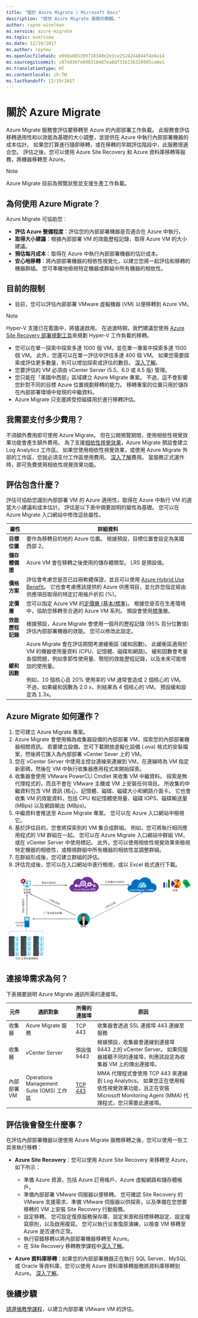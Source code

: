 ```yaml
---
title: "關於 Azure Migrate | Microsoft Docs"
description: "提供 Azure Migrate 服務的概觀。"
author: rayne-wiselman
ms.service: azure-migrate
ms.topic: overview
ms.date: 12/19/2017
ms.author: raynew
ms.openlocfilehash: e998a085399718340e2e3ce2524244844f4e6a14
ms.sourcegitcommit: c87e036fe898318487ea8df31b13b328985ce0e1
ms.translationtype: HT
ms.contentlocale: zh-TW
ms.lasthandoff: 12/19/2017
---
```

# <a name="about-azure-migrate"></a>關於 Azure Migrate

Azure Migrate 服務會評估要移轉至 Azure 的內部部署工作負載。 此服務會評估移轉適用性和以效能為基礎的大小調整，並提供在 Azure 中執行內部部署機器的成本估計。 如果您打算進行隨即移轉，或在移轉的早期評估階段中，此服務很適合您。 評估之後，您可以使用 Azure Site Recovery 和 Azure 資料庫移轉等服務，將機器移轉至 Azure。

> [!NOTE]
> Azure Migrate 目前為預覽狀態並支援生產工作負載。

## <a name="why-use-azure-migrate"></a>為何使用 Azure Migrate？

Azure Migrate 可協助您：

- **評估 Azure 整備程度**：評估您的內部部署機器是否適合在 Azure 中執行。 
- **取得大小建議**：根據內部部署 VM 的效能歷程記錄，取得 Azure VM 的大小建議。 
- **預估每月成本**：取得在 Azure 中執行內部部署機器的估計成本。  
- **安心地移轉**：將內部部署機器的相依性視覺化，以建立您將一起評估和移轉的機器群組。 您可準確地檢視特定機器或群組中所有機器的相依性。

## <a name="current-limitations"></a>目前的限制

- 目前，您可以評估內部部署 VMware 虛擬機器 (VM) 以便移轉到 Azure VM。

> [!NOTE]
> Hyper-V 支援已在藍圖中，將儘速啟用。 在過渡時期，我們建議您使用 [Azure Site Recovery 部署規劃工具](http://aka.ms/asr-dp-hyperv-doc)來規劃 Hyper-V 工作負載的移轉。 

- 您可以在單一探索中探索多達 1000 個 VM，並在單一專案中探索多達 1500 個 VM。 此外，您還可以在單一評估中評估多達 400 個 VM。 如果您需要探索或評估更多數量，則可以增加探索或評估的數目。 [深入了解](how-to-scale-assessment.md)。
- 您要評估的 VM 必須由 vCenter Server (5.5、6.0 或 6.5 版) 管理。
- 您只能在「美國中西部」區域建立 Azure Migrate 專案。 不過，這不會影響您針對不同的目標 Azure 位置規劃移轉的能力。 移轉專案的位置只用於儲存在內部部署環境中發現的中繼資料。
- Azure Migrate 只支援將受控磁碟用於進行移轉評估。

## <a name="what-do-i-need-to-pay-for"></a>我需要支付多少費用？

不須額外費用即可使用 Azure Migrate。 但在公開預覽期間，使用相依性視覺效果功能會產生額外費用。 為了支援[相依性視覺效果](concepts-dependency-visualization.md)，Azure Migrate 預設會建立 Log Analytics 工作區。 如果您使用相依性視覺效果，或使用 Azure Migrate 外部的工作區，您就必須支付工作區使用費用。 [深入了解](https://azure.microsoft.com/en-us/pricing/details/insight-analytics/)費用。 當服務正式運作時，即可免費使用相依性視覺效果功能。


## <a name="whats-in-an-assessment"></a>評估包含什麼？

評估可協助您識別內部部署 VM 的 Azure 適用性，取得在 Azure 中執行 VM 的適當大小建議和成本估計。 評估是以下表中摘要說明的屬性為基礎。 您可以在 Azure Migrate 入口網站中修改這些屬性。 

**屬性** | **詳細資料**
--- | ---
**目標位置** | 要作為移轉目的地的 Azure 位置。 根據預設，目標位置會設定為美國西部 2。 
**儲存體備援** | Azure VM 會在移轉之後使用的儲存體類型。 LRS 是預設值。
**價格方案** | 評估會考慮您是否已註冊軟體保證，並且可以使用 [Azure Hybrid Use Benefit](https://azure.microsoft.com/pricing/hybrid-use-benefit/)。 它也會考慮應該提供的 Azure 供應項目，並允許您指定經由供應項目取得的特定訂用帳戶折扣 (%)。 
**定價層** | 您可以指定 Azure VM 的[定價層 (基本/標準)](../virtual-machines/windows/sizes-general.md)。 根據您是否在生產環境中，協助您移轉至合適的 Azure VM 系列。 預設會使用[標準](../virtual-machines/windows/sizes-general.md)層。
**效能歷程記錄** | 根據預設，Azure Migrate 會使用一個月的歷程記錄 (95% 百分位數值) 評估內部部署機器的效能。 您可以修改此設定。
**緩和因數** | Azure Migrate 會在評估期間考慮緩衝區 (緩和因數)。 此緩衝區適用於 VM 的機器使用量資料 (CPU、記憶體、磁碟和網路)。 緩和因數會考量各個問題，例如季節性使用量、簡短的效能歷程記錄，以及未來可能增加的使用量。<br/><br/> 例如，10 個核心且 20% 使用率的 VM 通常會造成 2 個核心的 VM。 不過，如果緩和因數為 2.0 x，則結果為 4 個核心的 VM。 預設緩和設定為 1.3x。


## <a name="how-does-azure-migrate-work"></a>Azure Migrate 如何運作？

1.  您可建立 Azure Migrate 專案。
2.  Azure Migrate 會使用稱為收集器設備的內部部署 VM，探索您的內部部署機器相關資訊。 若要建立設備，您可下載開放虛擬化設備 (.ova) 格式的安裝檔案，然後將它匯入為內部部署 vCenter Sever 上的 VM。
3.  您在 vCenter Server 中使用主控台連線來連線到 VM，在連線時為 VM 指定新密碼，然後在 VM 中執行收集器應用程式來開始探索。
4.  收集器會使用 VMware PowerCLI Cmdlet 來收集 VM 中繼資料。 探索是無代理程式的，而且不會在 VMware 主機或 VM 上安裝任何項目。 所收集的中繼資料包含 VM 資訊 (核心、記憶體、磁碟、磁碟大小和網路介面卡。 它也會收集 VM 的效能資料，包括 CPU 和記憶體使用量、磁碟 IOPS、磁碟輸送量 (MBps) 以及網路輸出 (MBps)。
5.  中繼資料會推送至 Azure Migrate 專案。 您可以在 Azure 入口網站中檢視它。
6.  基於評估目的，您會將探索到的 VM 集合成群組。 例如，您可將執行相同應用程式的 VM 群組在一起。 您可以在 Azure Migrate 入口網站中群組 VM，或在 vCenter Server 中使用標記。 此外，您可以使用相依性視覺效果來檢視特定機器的相依性，或檢視群組中所有機器的相依性並調整群組。
7.  在群組形成後，您可建立群組的評估。 
8.  評估完成後，您可以在入口網站中進行檢視，或以 Excel 格式進行下載。



  ![Azure Planner 架構](./media/migration-planner-overview/overview-1.png)

## <a name="what-are-the-port-requirements"></a>連接埠需求為何？

下表摘要說明 Azure Migrate 通訊所需的連接埠。

|元件          |通訊對象     |所需的連接埠  |原因   |
|-------------------|------------------------|---------------|---------|
|收集器          |Azure Migrate 服務   |TCP 443        |收集器會透過 SSL 連接埠 443 連線至服務|
|收集器          |vCenter Server          |預設值 9443   | 根據預設，收集器會連線到連接埠 9443 上的 vCenter Server。 如果伺服器接聽不同的連接埠，則應該設定為收集器 VM 上的傳出連接埠。 |
|內部部署 VM     | Operations Management Suite (OMS) 工作區          |[TCP 443](../log-analytics/log-analytics-windows-agent.md) |MMA 代理程式會使用 TCP 443 來連線到 Log Analytics。 如果您正在使用相依性視覺效果功能，且正在安裝 Microsoft Monitoring Agent (MMA) 代理程式，您只需要此連接埠。 |


  
## <a name="what-happens-after-assessment"></a>評估後會發生什麼事？

在評估內部部署機器以便使用 Azure Migrate 服務移轉之後，您可以使用一些工具來執行移轉：

- **Azure Site Recovery**：您可以使用 Azure Site Recovery 來移轉至 Azure，如下所示：
  - 準備 Azure 資源，包括 Azure 訂用帳戶、Azure 虛擬網路和儲存體帳戶。
  - 準備內部部署 VMware 伺服器以便移轉。 您可確認 Site Recovery 的 VMware 支援需求、準備 VMware 伺服器以供探索，以及準備在您想要移轉的 VM 上安裝 Site Recovery 行動服務。 
  - 設定移轉。 您可設定復原服務保存庫、設定來源和目標移轉設定、設定複寫原則，以及啟用複寫。 您可以執行災害復原演練，以檢查 VM 移轉至 Azure 是否運作正常。
  - 執行容錯移轉以將內部部署機器移轉至 Azure。 
  - 在 Site Recovery 移轉教學課程中[深入了解](../site-recovery/tutorial-migrate-on-premises-to-azure.md)。

- **Azure 資料庫移轉**：如果您的內部部署機器正在執行 SQL Server、MySQL 或 Oracle 等資料庫，您可以使用 Azure 資料庫移轉服務將資料庫移轉到 Azure。 [深入了解](https://azure.microsoft.com/campaigns/database-migration/)。



## <a name="next-steps"></a>後續步驟 
[請遵循教學課程](tutorial-assessment-vmware.md)，以建立內部部署 VMware VM 的評估。
